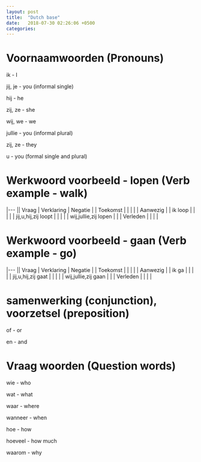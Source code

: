 ```yaml
---
layout: post
title:  "Dutch base"
date:   2018-07-30 02:26:06 +0500
categories: 
---
```


# Voornaamwoorden (Pronouns)

ik - I

jij, je - you (informal single)

hij - he

zij, ze - she

wij, we - we

jullie - you (informal plural)

zij, ze - they

u - you (formal single and plural)

# Werkwoord voorbeeld - lopen (Verb example - walk)

|---
|| Vraag | Verklaring | Negatie |
| Toekomst  |  |  |  |
| Aanwezig |  | ik loop   |    |
|          |  | jij,u,hij,zij loopt    |  |
|          |  | wij,jullie,zij lopen   |  |
| Verleden    |  |  |  |

# Werkwoord voorbeeld - gaan (Verb example - go)

|---
|| Vraag | Verklaring | Negatie |
| Toekomst  |  |  |  |
| Aanwezig |  | ik ga   |    |
|          |  | jij,u,hij,zij gaat    |  |
|          |  | wij,jullie,zij gaan   |  |
| Verleden    |  |  |  |



# samenwerking (conjunction), voorzetsel (preposition)

of - or

en - and

# Vraag woorden (Question words)

wie - who

wat - what

waar - where

wanneer - when

hoe - how

hoeveel - how much

waarom - why
